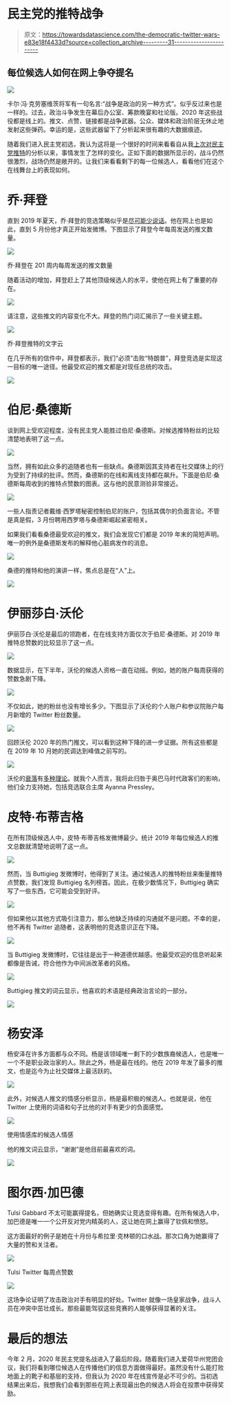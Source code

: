 # 民主党的推特战争

> 原文：<https://towardsdatascience.com/the-democratic-twitter-wars-e83e18f4433d?source=collection_archive---------31----------------------->

## 每位候选人如何在网上争夺提名

![](img/72f5660d9e33cfa92fa38a69817627b8.png)

卡尔·冯·克劳塞维茨将军有一句名言:“战争是政治的另一种方式”。似乎反过来也是一样的。过去，政治斗争发生在幕后办公室、筹款晚宴和社论版。2020 年这些战役都是线上的。推文、点赞、链接都是战争武器。公众、媒体和政治阶层无休止地发射这些弹药。幸运的是，这些武器留下了分析起来很有趣的大数据痕迹。

随着我们进入民主党初选，我认为这将是一个很好的时间来看看自从我[上次对民主党推特](/which-2020-candidate-is-the-best-at-twitter-fd083d13fb4e)的分析以来，事情发生了怎样的变化。正如下面的数据所显示的，战斗仍然很激烈，战场仍然是敞开的。让我们来看看剩下的每一位候选人，看看他们在这个在线舞台上的表现如何。

# 乔·拜登

直到 2019 年夏天，乔·拜登的竞选策略似乎是[尽可能少说话](https://www.washingtontimes.com/news/2019/aug/16/joe-biden-strategy-hide-and-seek-to-avoid-gaffes/)。他在网上也是如此，直到 5 月份他才真正开始发微博。下图显示了拜登今年每周发送的推文数量。

![](img/be54d42fe3c358333e6513e53cc0edce.png)

乔·拜登在 201 周内每周发送的推文数量

随着活动的增加，拜登赶上了其他顶级候选人的水平，使他在网上有了重要的存在。

![](img/f77d8139d21f7eb8f41e28c4feb92f64.png)

请注意，这些推文的内容变化不大。拜登的热门词汇揭示了一些关键主题。

![](img/afd76a3a754b3fe3cd6b6ec09b624c40.png)

乔·拜登推特的文字云

在几乎所有的信件中，拜登都表示，我们“必须”击败“特朗普”，拜登竞选是实现这一目标的唯一途径。他最受欢迎的推文都是对现任总统的攻击。

![](img/43d4270ae76ec9bd010cb8124aff9d1d.png)

# 伯尼·桑德斯

谈到网上受欢迎程度，没有民主党人能胜过伯尼·桑德斯。对候选推特粉丝的比较清楚地表明了这一点。

![](img/4f22470abe3626f43f9338d94531bbd8.png)

当然，拥有如此众多的追随者也有一些缺点。桑德斯因其支持者在社交媒体上的行为受到了持续的批评。然而，桑德斯的在线和离线支持都在飙升。下面是伯尼·桑德斯每周收到的推特点赞数的图表。这与他的民意测验非常接近。

![](img/770053f84d220d8abf447e286a0e1d5a.png)

一些人指责记者戴维·西罗塔秘密控制伯尼的账户，包括其偶尔的负面言论。不管是真是假，3 月份聘用西罗塔与桑德斯崛起紧密相关。

如果我们看看桑德最受欢迎的推文，我们会发现它们都是 2019 年末的简短声明。唯一的例外是桑德斯发布的解释他心脏病发作的消息。

![](img/a1bea090722240b18b4bec31e1e4c894.png)

桑德的推特和他的演讲一样，焦点总是在“人”上。

![](img/48ebaea1af664e5be209141ecd017999.png)

# 伊丽莎白·沃伦

伊丽莎白·沃伦是最后的领跑者，在在线支持方面仅次于伯尼·桑德斯。对 2019 年推特总赞数的比较显示了这一点。

![](img/7f67752ec8d454f4e3e46b9d03a772fd.png)

数据显示，在下半年，沃伦的候选人资格一直在动摇。例如，她的账户每周获得的赞数急剧下降。

![](img/7dfe0b39e45e74d3fb63b3f2ae4c8e95.png)

不仅如此，她的粉丝也没有增长多少。下图显示了沃伦的个人账户和参议院账户每月新增的 Twitter 粉丝数量。

![](img/7218969687edcf289096acf02b2f0b04.png)

回顾沃伦 2020 年的热门推文，可以看到这种下降的进一步证据。所有这些都是在 2019 年 10 月她的民调达到峰值之前写的。

![](img/da8ec215eb310ed88e47a120b57c522e.png)

沃伦的[衰落](https://www.realclearpolitics.com/articles/2019/12/18/examining_elizabeth_warrens_slide_141987.html)有[多种理论](https://theweek.com/articles/881221/why-elizabeth-warren-falling-polls-blame-medicareforall)。就我个人而言，我将此归咎于奥巴马时代政客们的影响，他们全力支持她，包括竞选联合主席 Ayanna Pressley。

# 皮特·布蒂吉格

在所有顶级候选人中，皮特·布蒂吉格发微博最少。统计 2019 年每位候选人的推文总数就清楚地说明了这一点。

![](img/bee06ceeb7ffed06c7e4d5054001c470.png)

然而，当 Buttigieg 发微博时，他得到了关注。通过候选人的推特粉丝来衡量推特点赞数，我们发现 Buttigieg 名列榜首。因此，在极少数情况下，Buttigieg 确实写了一些东西，它可能会受到好评。

![](img/c04b7eebb1877e87bc0f4007c19e1620.png)

但如果他以其他方式吸引注意力，那么他缺乏持续的沟通就不是问题。不幸的是，他不再有 Twitter 追随者，这表明他的竞选意识正在下降。

![](img/8b17886896754d2b465dd7ba481ae27d.png)

当 Buttigieg 发微博时，它往往是出于一种道德优越感。他最受欢迎的信息听起来都像是告诫，符合他作为中间派改革者的风格。

![](img/10f5e8e5430ca701239e2e858e9ba4fa.png)

Buttigieg 推文的词云显示，他喜欢的术语是经典政治言论的一部分。

![](img/c711f6dfcbeb0f4fe099455a3dd051f3.png)

# 杨安泽

杨安泽在许多方面都与众不同。杨是该领域唯一剩下的少数族裔候选人，也是唯一一个不是职业政治家的人。除此之外，杨是最在线的。他在 2019 年发了最多的推文，也是迄今为止社交媒体上最活跃的。

![](img/719d8cbdc1c263174dddf73b02dc0d3f.png)

此外，对候选人推文的情感分析显示，杨是最积极的候选人。也就是说，他在 Twitter 上使用的词语和句子比他的对手有更少的负面感觉。

![](img/e03b0d27e078da6461b8d93b2b500d37.png)

使用情感库的候选人情感

他的推文词云显示，“谢谢”是他目前最喜欢的词。

![](img/08b23ddd10ab4591ee26d7ffd7f92cc1.png)

# 图尔西·加巴德

Tulsi Gabbard 不太可能赢得提名，但她确实让竞选变得有趣。在所有候选人中，加巴德是唯一一个公开反对党内精英的人，这让她在网上赢得了钦佩和愤怒。

这方面最好的例子是她在十月份与希拉里·克林顿的口水战。那次口角为她赢得了大量的赞和关注者。

![](img/0d32bacc86268e91d78f75978d7b09ee.png)

Tulsi Twitter 每周点赞数

![](img/f07ccbd68a5c18069c137644a6c464aa.png)

这场争论证明了攻击政治对手有明显的好处。Twitter 就像一场皇家战争，战斗人员在冲突中茁壮成长。那些最能驾驭这些竞赛的人能够获得显著的关注。

# 最后的想法

今年 2 月，2020 年民主党提名战进入了最后阶段。随着我们进入爱荷华州党团会议，我们将看到哪位候选人在传播他们的信息方面做得最好。虽然没有什么能打败地面上的靴子和基层的支持，但我认为 2020 年在线宣传是必不可少的。当初选结果出来后，我想我们会看到那些在网上表现最出色的候选人将会在投票中获得奖励。